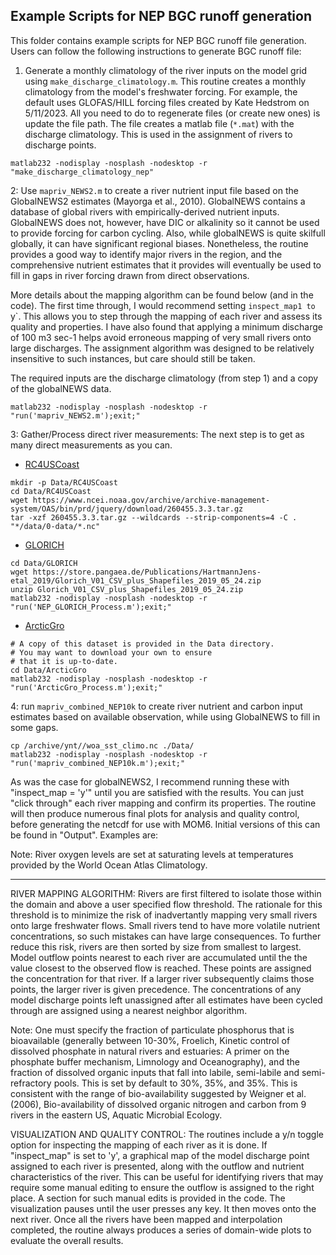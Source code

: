 ## Example Scripts for NEP BGC runoff generation 

This folder contains example scripts for NEP BGC runoff file generation. Users can follow the following instructions to generate BGC runoff file:

1. Generate a monthly climatology of the river inputs on the model grid
using `make_discharge_climatology.m`.  This routine creates a monthly climatology
from the model's freshwater forcing.  For example, the default uses GLOFAS/HILL
forcing files created by Kate Hedstrom on 5/11/2023.  All you need to do to
regenerate files (or create new ones) is update the file path.  The file creates
a matlab file (`*.mat`) with the discharge climatology.  This is used in the
assignment of rivers to discharge points.
```
matlab232 -nodisplay -nosplash -nodesktop -r "make_discharge_climatology_nep"
```

2: Use `mapriv_NEWS2.m` to create a river nutrient input file based on the
GlobalNEWS2 estimates (Mayorga et al., 2010).  GlobalNEWS contains a 
database of global rivers with empirically-derived nutrient inputs.  GlobalNEWS
does not, however, have DIC or alkalinity so it cannot be used to provide forcing for
carbon cycling.  Also, while globalNEWS is quite skilfull globally, it can 
have significant regional biases.  Nonetheless, the routine provides a good
way to identify major rivers in the region, and the comprehensive nutrient
estimates that it provides will eventually be used to fill in gaps in river
forcing drawn from direct observations.

More details about the mapping algorithm can be found below (and in the code). 
The first time through, I would recommend setting `inspect_map1 to `y`.
This allows you to step through the mapping of each river and assess its 
quality and properties.  I have also found that applying a minimum discharge
of 100 m3 sec-1 helps avoid erroneous mapping of very small rivers onto
large discharges.  The assignment algorithm was designed to be relatively
insensitive to such instances, but care should still be taken. 

The required inputs are the discharge climatology (from step 1) and a copy
of the globalNEWS data.
```
matlab232 -nodisplay -nosplash -nodesktop -r "run('mapriv_NEWS2.m');exit;"
```

3: Gather/Process direct river measurements: The next step is to get as many
direct measurements as you can.

 - [RC4USCoast](https://www.ncei.noaa.gov/access/metadata/landing-page/bin/iso?id=gov.noaa.nodc:0260455)
```
mkdir -p Data/RC4USCoast 
cd Data/RC4USCoast 
wget https://www.ncei.noaa.gov/archive/archive-management-system/OAS/bin/prd/jquery/download/260455.3.3.tar.gz
tar -xzf 260455.3.3.tar.gz --wildcards --strip-components=4 -C . "*/data/0-data/*.nc"
```

 - [GLORICH](https://www.geo.uni-hamburg.de/en/geologie/forschung/aquatische-geochemie/glorich.html)
```
cd Data/GLORICH
wget https://store.pangaea.de/Publications/HartmannJens-etal_2019/Glorich_V01_CSV_plus_Shapefiles_2019_05_24.zip 
unzip Glorich_V01_CSV_plus_Shapefiles_2019_05_24.zip
matlab232 -nodisplay -nosplash -nodesktop -r "run('NEP_GLORICH_Process.m');exit;"
```

 - [ArcticGro](https://arcticgreatrivers.org/data/)
```
# A copy of this dataset is provided in the Data directory.
# You may want to download your own to ensure
# that it is up-to-date.
cd Data/ArcticGro
matlab232 -nodisplay -nosplash -nodesktop -r "run('ArcticGro_Process.m');exit;"
```
4: run `mapriv_combined_NEP10k` to create river nutrient and carbon input
estimates based on available observation, while using GlobalNEWS to fill in
some gaps. 
```
cp /archive/ynt//woa_sst_climo.nc ./Data/
matlab232 -nodisplay -nosplash -nodesktop -r "run('mapriv_combined_NEP10k.m');exit;"
```
As was the case for globalNEWS2, I recommend running these with "inspect_map = 'y'" until
you are satisfied with the results.  You can just "click through" each river mapping and 
confirm its properties.  The routine will then produce numerous final plots for analysis
and quality control, before generating the netcdf for use with MOM6.  Initial versions of
this can be found in "Output".  Examples are:

Note: River oxygen levels are set at saturating levels at temperatures provided by the 
World Ocean Atlas Climatology.
___________________________________________________________________________________________

RIVER MAPPING ALGORITHM: Rivers are first filtered to isolate those within the domain and
above a user specified flow threshold.  The rationale for this threshold is to minimize the 
risk of inadvertantly mapping very small rivers onto large freshwater flows.  Small rivers
tend to have more volatile nutrient concentrations, so such mistakes can have large consequences.
To further reduce this risk, rivers are then sorted by size from smallest to largest.  Model
outflow points nearest to each river are accumulated until the the value closest to the observed
flow is reached.  These points are assigned the concentration for that river.  If a larger river
subsequently claims those points, the larger river is given precedence.  The concentrations of
any model discharge points left unassigned after all estimates have been cycled through
are assigned using a nearest neighbor algorithm.

Note: One must specify the fraction of particulate phosphorus that is bioavailable (generally between
10-30%, Froelich, Kinetic control of dissolved phosphate in natural rivers and estuaries: A primer
on the phosphate buffer mechanism, Limnology and Oceanography), and the fraction of dissolved organic
inputs that fall into labile, semi-labile and semi-refractory pools.  This is set by default to 30%, 35%,
and 35%.  This is consistent with the range of bio-availability suggested by Weigner et al. (2006),
Bio-availability of dissolved organic nitrogen and carbon from 9 rivers in the eastern US, Aquatic
Microbial Ecology.

VISUALIZATION AND QUALITY CONTROL: The routines include a y/n toggle option for inspecting the
mapping of each river as it is done.  If "inspect_map" is set to 'y', a graphical map of the
model discharge point assigned to each river is presented, along with the outflow and nutrient
characteristics of the river.  This can be useful for identifying rivers that may require some
manual editing to ensure the outflow is assigned to the right place.  A section for such manual
edits is provided in the code.  The visualization pauses until the user presses any key.  It 
then moves onto the next river.  Once all the rivers have been mapped and interpolation completed,
the routine always produces a series of domain-wide plots to evaluate the overall results.
